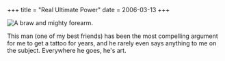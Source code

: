 +++
title = "Real Ultimate Power"
date = 2006-03-13
+++

![A braw and mighty forearm.](/photos/RealUltimatePower.jpg)

This man (one of my best friends) has been the most compelling argument for me to get a tattoo for years, and he rarely even says anything to me on the subject. Everywhere he goes, he's art.
